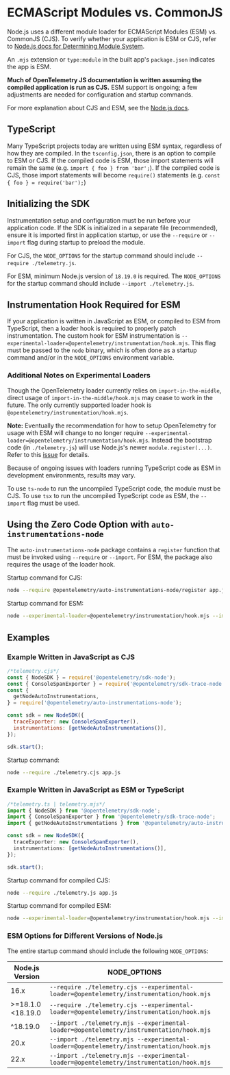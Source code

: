 # ECMAScript Modules vs. CommonJS

Node.js uses a different module loader for ECMAScript Modules (ESM) vs. CommonJS (CJS).
To verify whether your application is ESM or CJS, refer to [Node.js docs for Determining Module System](https://nodejs.org/api/packages.html#determining-module-system).

An `.mjs` extension or `type:module` in the built app's `package.json` indicates the app is ESM.

**Much of OpenTelemetry JS documentation is written assuming the compiled application is run as CJS.**
ESM support is ongoing; a few adjustments are needed for configuration and startup commands.

For more explanation about CJS and ESM, see the [Node.js docs](https://nodejs.org/api/modules.html#enabling).

## TypeScript

Many TypeScript projects today are written using ESM syntax, regardless of how they are compiled.
In the `tsconfig.json`, there is an option to compile to ESM or CJS.
If the compiled code is ESM, those import statements will remain the same (e.g. `import { foo } from 'bar';`).
If the compiled code is CJS, those import statements will become `require()` statements (e.g. `const { foo } = require('bar');`)

## Initializing the SDK

Instrumentation setup and configuration must be run before your application code.
If the SDK is initialized in a separate file (recommended), ensure it is imported first in application startup, or use the `--require` or `--import` flag during startup to preload the module.

For CJS, the `NODE_OPTIONS` for the startup command should include `--require ./telemetry.js`.

For ESM, minimum Node.js version of `18.19.0` is required.
The `NODE_OPTIONS` for the startup command should include `--import ./telemetry.js`.

## Instrumentation Hook Required for ESM

If your application is written in JavaScript as ESM, or compiled to ESM from TypeScript, then a loader hook is required to properly patch instrumentation.
The custom hook for ESM instrumentation is `--experimental-loader=@opentelemetry/instrumentation/hook.mjs`.
This flag must be passed to the `node` binary, which is often done as a startup command and/or in the `NODE_OPTIONS` environment variable.

### Additional Notes on Experimental Loaders

Though the OpenTelemetry loader currently relies on `import-in-the-middle`, direct usage of `import-in-the-middle/hook.mjs` may cease to work in the future.
The only currently supported loader hook is `@opentelemetry/instrumentation/hook.mjs`.

**Note:** Eventually the recommendation for how to setup OpenTelemetry for usage with ESM will change to no longer require `--experimental-loader=@opentelemetry/instrumentation/hook.mjs`.
Instead the bootstrap code (in `./telemetry.js`) will use Node.js's newer `module.register(...)`.
Refer to this [issue](https://github.com/open-telemetry/opentelemetry-js/issues/4933) for details.

Because of ongoing issues with loaders running TypeScript code as ESM in development environments, results may vary.

To use `ts-node` to run the uncompiled TypeScript code, the module must be CJS.
To use `tsx` to run the uncompiled TypeScript code as ESM, the `--import` flag must be used.

## Using the Zero Code Option with `auto-instrumentations-node`

The `auto-instrumentations-node` package contains a `register` function that must be invoked using `--require` or `--import`.
For ESM, the package also requires the usage of the loader hook.

Startup command for CJS:

```sh
node --require @opentelemetry/auto-instrumentations-node/register app.js
```

Startup command for ESM:

```sh
node --experimental-loader=@opentelemetry/instrumentation/hook.mjs --import @opentelemetry/auto-instrumentations-node/register app.js
```

## Examples

### Example Written in JavaScript as CJS

```javascript
/*telemetry.cjs*/
const { NodeSDK } = require('@opentelemetry/sdk-node');
const { ConsoleSpanExporter } = require('@opentelemetry/sdk-trace-node');
const {
  getNodeAutoInstrumentations,
} = require('@opentelemetry/auto-instrumentations-node');

const sdk = new NodeSDK({
  traceExporter: new ConsoleSpanExporter(),
  instrumentations: [getNodeAutoInstrumentations()],
});

sdk.start();
```

Startup command:

```sh
node --require ./telemetry.cjs app.js
```

### Example Written in JavaScript as ESM or TypeScript

```typescript
/*telemetry.ts | telemetry.mjs*/
import { NodeSDK } from '@opentelemetry/sdk-node';
import { ConsoleSpanExporter } from '@opentelemetry/sdk-trace-node';
import { getNodeAutoInstrumentations } from '@opentelemetry/auto-instrumentations-node';

const sdk = new NodeSDK({
  traceExporter: new ConsoleSpanExporter(),
  instrumentations: [getNodeAutoInstrumentations()],
});

sdk.start();
```

Startup command for compiled CJS:

```sh
node --require ./telemetry.js app.js
```

Startup command for compiled ESM:

```sh
node --experimental-loader=@opentelemetry/instrumentation/hook.mjs --import ./telemetry.js app.js
```

### ESM Options for Different Versions of Node.js

The entire startup command should include the following `NODE_OPTIONS`:

| Node.js Version   | NODE_OPTIONS                                                                              |
| ----------------- | ----------------------------------------------------------------------------------------- |
| 16.x              | `--require ./telemetry.cjs --experimental-loader=@opentelemetry/instrumentation/hook.mjs` |
| >=18.1.0 <18.19.0 | `--require ./telemetry.cjs --experimental-loader=@opentelemetry/instrumentation/hook.mjs` |
| ^18.19.0          | `--import ./telemetry.mjs --experimental-loader=@opentelemetry/instrumentation/hook.mjs`  |
| 20.x              | `--import ./telemetry.mjs --experimental-loader=@opentelemetry/instrumentation/hook.mjs`  |
| 22.x              | `--import ./telemetry.mjs --experimental-loader=@opentelemetry/instrumentation/hook.mjs`  |
